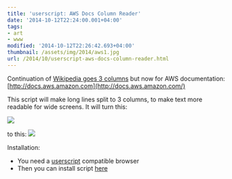 ```yaml
---
title: 'userscript: AWS Docs Column Reader'
date: '2014-10-12T22:24:00.001+04:00'
tags:
- art
- www
modified: '2014-10-12T22:26:42.693+04:00'
thumbnail: /assets/img/2014/aws1.jpg
url: /2014/10/userscript-aws-docs-column-reader.html
---
```


Continuation of [Wikipedia goes 3 columns](/2013/01/wikipedia-goes-3-columns.html) but now for AWS documentation:
[http://docs.aws.amazon.com](http://docs.aws.amazon.com/)

This script will make long lines split to 3 columns, to make text more readable for wide screens.
It will turn this:

![](/assets/img/2014/aws1.jpg)

to this:
![](/assets/img/2014/aws2.jpg)

Installation:
- You need a [userscript](http://en.wikipedia.org/wiki/Userscript) compatible browser
- Then you can install script [here](https://openuserjs.org/scripts/sepich/AWS_Docs_Column_Reader)
